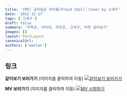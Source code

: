 ```yaml
---
title: '[MV] 긍지높은 아이돌(Proud Idol)｜Cover by 고세구'
date: '2022-12-17'
tags: ['고세구']
draft: false
summary: '우왁굳, 아이네, 주르르, 고세구, 비챤 같이보기'
images: []
layout: PostLayout
canonicalUrl:
authors: ['woolan']
---
```


## 링크

**같이보기 보러가기** (이미지를 클릭하여 이동)
[![같이보기 보러가기](https://cdn.discordapp.com/attachments/1135756712759013437/1135758630910697602/banner.png)](https://cafe.naver.com/steamindiegame/8929369)

**MV 보러가기** (이미지를 클릭하여 이동)
[![MV 시청하기](https://i.ytimg.com/vi/qZi1Xh0_8q4/maxresdefault.jpg)](https://youtu.be/qZi1Xh0_8q4)
